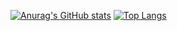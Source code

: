 [![Anurag's GitHub stats](https://github-readme-stats.vercel.app/api?username=matieo33)](https://github.com/anuraghazra/github-readme-stats)
[![Top Langs](https://github-readme-stats.vercel.app/api/top-langs/?username=matieo33&layout=compact)](https://github.com/anuraghazra/github-readme-stats)
